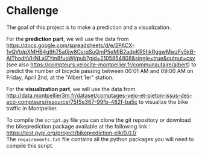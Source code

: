 # Challenge

The goal of this project is to make a prediction and a visualization.

For the **prediction part**, we will use the data from https://docs.google.com/spreadsheets/d/e/2PACX-1vQVtdpXMHB4g9h75a0jw8CsrqSuQmP5eMIB2adpKR5hkRggwMwzFy5kB-AIThodhVHNLxlZYm8fuoWj/pub?gid=2105854808&single=true&output=csv (see also https://compteurs.velocite-montpellier.fr/communautaire/albert) to predict the number of bicycle passing between 00:01 AM and 09:00 AM on Friday, April 2nd, at the "Albert 1er" station.

For the **visualization part**, we will use the data from http://data.montpellier3m.fr/dataset/comptages-velo-et-pieton-issus-des-eco-compteurs/resource/75f5e367-99fb-482f-ba5c to visualize the bike traffic in Montpellier.

To compile the `script.py` file you can clone the git repository or download the bikeprediction package available at the following link : https://test.pypi.org/project/bikeprediction-elk/0.0.1/  
The `requirements.txt` file contains all the python packages you will need to compile this script.